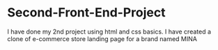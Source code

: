# Second-Front-End-Project
 I have done my 2nd project using html and css basics.  I have created a clone of  e-commerce store landing page for a brand named MINA
